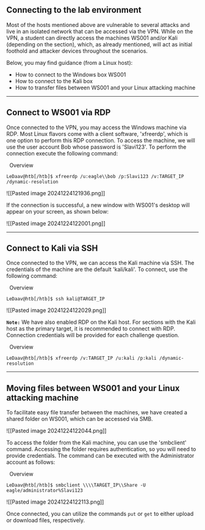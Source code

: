 
## Connecting to the lab environment

Most of the hosts mentioned above are vulnerable to several attacks and live in an isolated network that can be accessed via the VPN. While on the VPN, a student can directly access the machines WS001 and/or Kali (depending on the section), which, as already mentioned, will act as initial foothold and attacker devices throughout the scenarios.

Below, you may find guidance (from a Linux host):

- How to connect to the Windows box WS001
- How to connect to the Kali box
- How to transfer files between WS001 and your Linux attacking machine

---

## Connect to WS001 via RDP

Once connected to the VPN, you may access the Windows machine via RDP. Most Linux flavors come with a client software, 'xfreerdp', which is one option to perform this RDP connection. To access the machine, we will use the user account Bob whose password is 'Slavi123'. To perform the connection execute the following command:

  Overview

```shell-session
LeDaav@htb[/htb]$ xfreerdp /u:eagle\\bob /p:Slavi123 /v:TARGET_IP /dynamic-resolution
```

![[Pasted image 20241224121936.png]]

If the connection is successful, a new window with WS001's desktop will appear on your screen, as shown below:

![[Pasted image 20241224122001.png]]

---

## Connect to Kali via SSH

Once connected to the VPN, we can access the Kali machine via SSH. The credentials of the machine are the default 'kali/kali'. To connect, use the following command:

  Overview

```shell-session
LeDaav@htb[/htb]$ ssh kali@TARGET_IP
```

![[Pasted image 20241224122029.png]]

**`Note:`** We have also enabled RDP on the Kali host. For sections with the Kali host as the primary target, it is recommended to connect with RDP. Connection credentials will be provided for each challenge question.

  Overview

```shell-session
LeDaav@htb[/htb]$ xfreerdp /v:TARGET_IP /u:kali /p:kali /dynamic-resolution
```

---

## Moving files between WS001 and your Linux attacking machine

To facilitate easy file transfer between the machines, we have created a shared folder on WS001, which can be accessed via SMB.

![[Pasted image 20241224122044.png]]

To access the folder from the Kali machine, you can use the 'smbclient' command. Accessing the folder requires authentication, so you will need to provide credentials. The command can be executed with the Administrator account as follows:

  Overview

```shell-session
LeDaav@htb[/htb]$ smbclient \\\\TARGET_IP\\Share -U eagle/administrator%Slavi123
```

![[Pasted image 20241224122113.png]]

Once connected, you can utilize the commands `put` or `get` to either upload or download files, respectively.